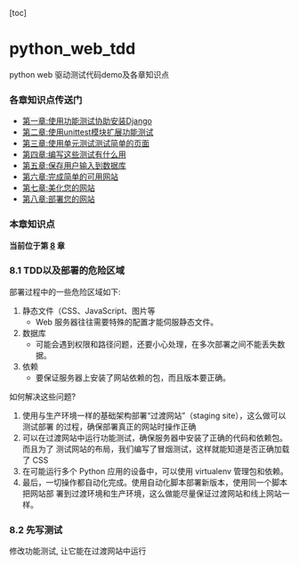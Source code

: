 [toc]
# python_web_tdd

python web 驱动测试代码demo及各章知识点

### 各章知识点传送门
- [第一章:使用功能测试协助安装Django](https://github.com/evilmao/python_web_tdd/tree/v1.0)
- [第二章:使用unittest模块扩展功能测试](https://github.com/evilmao/python_web_tdd/tree/v2.0)
- [第三章:使用单元测试测试简单的页面](https://github.com/evilmao/python_web_tdd/tree/v3.1)
- [第四章:编写这些测试有什么用](https://github.com/evilmao/python_web_tdd/tree/v4.0)
- [第五章:保存用户输入到数据库](https://github.com/evilmao/python_web_tdd/tree/v5.0)
- [第六章:完成简单的可用网站](https://github.com/evilmao/python_web_tdd/tree/v6.0)
- [第七章:美化您的网站](https://github.com/evilmao/python_web_tdd/tree/v7.0)
- [第八章:部署您的网站](https://github.com/evilmao/python_web_tdd/tree/v8.0)

### 本章知识点
**当前位于第 [8](https://github.com/evilmao/python_web_tdd/tree/v8.0) 章**

### 8.1 TDD以及部署的危险区域
部署过程中的一些危险区域如下:

1. 静态文件（CSS、JavaScript、图片等
     - Web 服务器往往需要特殊的配置才能伺服静态文件。
2. 数据库
     -  可能会遇到权限和路径问题，还要小心处理，在多次部署之间不能丢失数据。
3. 依赖
    - 要保证服务器上安装了网站依赖的包，而且版本要正确。

如何解决这些问题?
1. 使用与生产环境一样的基础架构部署“过渡网站”（staging site），这么做可以测试部署 的过程，确保部署真正的网站时操作正确
2. 可以在过渡网站中运行功能测试，确保服务器中安装了正确的代码和依赖包。而且为了 测试网站的布局，我们编写了冒烟测试，这样就能知道是否正确加载了 CSS
3. 在可能运行多个 Python 应用的设备中，可以使用 virtualenv 管理包和依赖。
4. 最后，一切操作都自动化完成。使用自动化脚本部署新版本，使用同一个脚本把网站部 署到过渡环境和生产环境，这么做能尽量保证过渡网站和线上网站一样。

### 8.2 先写测试

修改功能测试, 让它能在过渡网站中运行